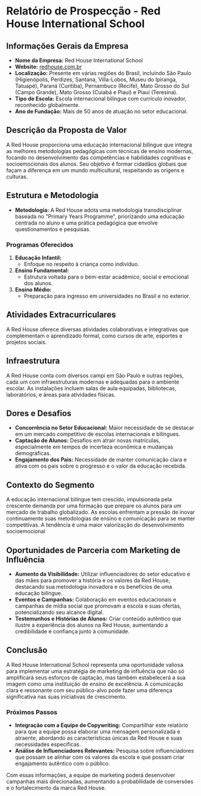 # Relatório de Prospecção - Red House International School

## Informações Gerais da Empresa
- **Nome da Empresa:** Red House International School
- **Website:** [redhouse.com.br](http://www.redhouse.com.br)
- **Localização:** Presente em várias regiões do Brasil, incluindo São Paulo (Higienópolis, Perdizes, Santana, Villa-Lobos, Museu do Ipiranga, Tatuapé), Paraná (Curitiba), Pernambuco (Recife), Mato Grosso do Sul (Campo Grande), Mato Grosso (Cuiabá e Piauí) e Piauí (Teresina).
- **Tipo de Escola:** Escola internacional bilíngue com currículo inovador, reconhecido globalmente.
- **Ano de Fundação:** Mais de 50 anos de atuação no setor educacional.

## Descrição da Proposta de Valor
A Red House proporciona uma educação internacional bilíngue que integra as melhores metodologias pedagógicas com técnicas de ensino modernas, focando no desenvolvimento das competências e habilidades cognitivas e socioemocionais dos alunos. Seu objetivo é formar cidadãos globais que façam a diferença em um mundo multicultural, respeitando as origens e culturas.

## Estrutura e Metodologia
- **Metodologia:** A Red House adota uma metodologia transdisciplinar baseada no "Primary Years Programme", priorizando uma educação centrada no aluno e uma prática pedagógica que envolve questionamentos e pesquisas.
  
### Programas Oferecidos
1. **Educação Infantil:**
   - Enfoque no respeito à criança como indivíduo.
2. **Ensino Fundamental:**
   - Estrutura voltada para o bem-estar acadêmico, social e emocional dos alunos.
3. **Ensino Médio:**
   - Preparação para ingresso em universidades no Brasil e no exterior.

## Atividades Extracurriculares
A Red House oferece diversas atividades colaborativas e integrativas que complementam o aprendizado formal, como cursos de arte, esportes e projetos sociais.

## Infraestrutura
A Red House conta com diversos campi em São Paulo e outras regiões, cada um com infraestruturas modernas e adequadas para o ambiente escolar. As instalações incluem salas de aula equipadas, bibliotecas, laboratórios, e áreas para atividades físicas.

## Dores e Desafios
- **Concorrência no Setor Educacional:** Maior necessidade de se destacar em um mercado competitivo de escolas internacionais e bilíngues.
- **Captação de Alunos:** Desafios em atrair novas matrículas, especialmente em tempos de incerteza econômica e mudanças demográficas.
- **Engajamento dos Pais:** Necessidade de manter comunicação clara e ativa com os pais sobre o progresso e o valor da educação recebida.

## Contexto do Segmento
A educação internacional bilíngue tem crescido, impulsionada pela crescente demanda por uma formação que prepare os alunos para um mercado de trabalho globalizado. As escolas enfrentam a pressão de inovar continuamente suas metodologias de ensino e comunicação para se manter competitivas. A tendência é uma maior valorização do desenvolvimento socioemocional

## Oportunidades de Parceria com Marketing de Influência
- **Aumento da Visibilidade:** Utilizar influenciadores do setor educativo e das mães para promover a história e os valores da Red House, destacando sua metodologia inovadora e os benefícios de uma educação bilíngue.
- **Eventos e Campanhas:** Colaboração em eventos educacionais e campanhas de mídia social que promovam a escola e suas ofertas, potencializando seu alcance digital.
- **Testemunhos e Histórias de Alunos:** Criar conteúdo autêntico que ilustre a experiência dos alunos na Red House, aumentando a credibilidade e confiança junto à comunidade.

## Conclusão
A Red House International School representa uma oportunidade valiosa para implementar uma estratégia de marketing de influência que não só amplificará seus esforços de captação, mas também estabelecerá a sua imagem como uma instituição de ensino de excelência. A comunicação clara e ressonante com seu público-alvo pode fazer uma diferença significativa nas suas iniciativas de crescimento.

### Próximos Passos
- **Integração com a Equipe de Copywriting:** Compartilhar este relatório para que a equipe possa elaborar uma mensagem personalizada e atraente, abordando as características únicas da Red House e suas necessidades específicas.
- **Análise de Influenciadores Relevantes:** Pesquisa sobre influenciadores que possam se alinhar com os valores da escola e que possam criar engajamento autêntico com o público.

Com essas informações, a equipe de marketing poderá desenvolver campanhas mais direcionadas, aumentando a probabilidade de conversões e o fortalecimento da marca Red House.